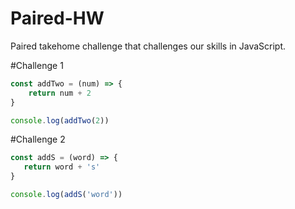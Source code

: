 # Paired-HW
Paired takehome challenge that challenges our skills in JavaScript. 

#Challenge 1

```js 
const addTwo = (num) => {
    return num + 2
}

console.log(addTwo(2))
```

#Challenge 2
```js 
const addS = (word) => {
   return word + 's'
}

console.log(addS('word'))
```

